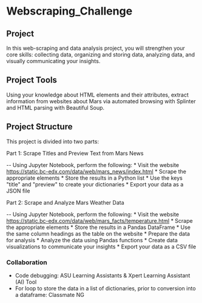 # Webscraping_Challenge

## Project
In this web-scraping and data analysis project, you will strengthen your core skills: collecting data, organizing and storing data, analyzing data, and visually communicating your insights. 

## Project Tools

Using your knowledge about HTML elements and their attributes, extract information from websites about Mars via automated browsing with Splinter and HTML parsing with Beautiful Soup.

## Project Structure
This project is divided into two parts:

Part 1: Scrape Titles and Preview Text from Mars News

-- Using Jupyter Notebook, perform the following:
    * Visit the website https://static.bc-edx.com/data/web/mars_news/index.html
    * Scrape the appropriate elements
    * Store the results in a Python list
        * Use the keys "title" and "preview" to create your dictionaries
    * Export your data as a JSON file

Part 2: Scrape and Analyze Mars Weather Data

-- Using Jupyter Notebook, perform the following:
    * Visit the website https://static.bc-edx.com/data/web/mars_facts/temperature.html
    * Scrape the appropriate elements
    * Store the results in a Pandas DataFrame
        * Use the same column headings as the table on the website
    * Prepare the data for analysis
    * Analyze the data using Pandas functions
    * Create data visualizations to communicate your insights
    * Export your data as a CSV file


### Collaboration
* Code debugging: ASU Learning Assistants & Xpert Learning Assistant (AI) Tool
* For loop to store the data in a list of dictionaries, prior to conversion into a dataframe: Classmate NG
